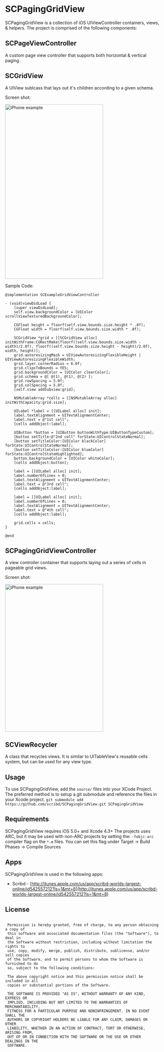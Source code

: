 SCPagingGridView
===

SCPagingGridView is a collection of iOS UIViewController containers, views, & helpers. The project is comprised of the following components:

SCPageViewController
---
A custom page view controller that supports both horizontal & vertical paging.

SCGridView
---
A UIView sublcass that lays out it's children according to a given schema.

Screen shot:

<img src="http://static.scribd.com.s3.amazonaws.com/github/gridview.png" height="568" width="320" alt="iPhone example" />

Sample Code:

```
@implementation SCExampleGridViewController

- (void)viewDidLoad {
    [super viewDidLoad];
    self.view.backgroundColor = [UIColor scrollViewTexturedBackgroundColor];
    
    CGFloat height = floorf(self.view.bounds.size.height * .8f);
    CGFloat width = floorf(self.view.bounds.size.width * .8f);
    
    SCGridView *grid = [[SCGridView alloc] initWithFrame:CGRectMake(floorf((self.view.bounds.size.width - width)/2.0f), floorf((self.view.bounds.size.height - height)/2.0f), width, height)];
    grid.autoresizingMask = UIViewAutoresizingFlexibleHeight | UIViewAutoresizingFlexibleWidth;
    grid.layer.cornerRadius = 6.0f;
    grid.clipsToBounds = YES;
    grid.backgroundColor = [UIColor clearColor];
    grid.schema = @[ @(1), @(1), @(2) ];
    grid.rowSpacing = 5.0f;
    grid.colSpacing = 5.0f;
    [self.view addSubview:grid];
    
    NSMutableArray *cells = [[NSMutableArray alloc] initWithCapacity:grid.size];

    UILabel *label = [[UILabel alloc] init];
    label.textAlignment = UITextAlignmentCenter;
    label.text = @"1st cell";
    [cells addObject:label];
    
    UIButton *button = [UIButton buttonWithType:UIButtonTypeCustom];
    [button setTitle:@"2nd cell" forState:UIControlStateNormal];
    [button setTitleColor:[UIColor blackColor] forState:UIControlStateNormal];
    [button setTitleColor:[UIColor blueColor] forState:UIControlStateHighlighted];
    button.backgroundColor = [UIColor whiteColor];
    [cells addObject:button];
    
    label = [[UILabel alloc] init];
    label.numberOfLines = 0;
    label.textAlignment = UITextAlignmentCenter;
    label.text = @"3rd cell";
    [cells addObject:label];
    
    label = [[UILabel alloc] init];
    label.numberOfLines = 0;
    label.textAlignment = UITextAlignmentCenter;
    label.text = @"4th cell";
    [cells addObject:label];
    
    grid.cells = cells;
}

@end
```

SCPagingGridViewController
---
A view controller container that supports laying out a series of cells in pageable grid views.

Screen shot:

<img src="http://static.scribd.com.s3.amazonaws.com/github/paging_gridview_iphone.png" height="480" width="320" alt="iPhone example" />

SCViewRecycler
---
A class that recycles views. It is similar to UITableView's reusable cells system, but can be used for any view type.

Usage
---

To use SCPagingGridView, add the ``` source/ ``` files into your XCode Project. The preferred method is to setup a git submodule and reference the files in your Xcode project. ` git submodule add https://github.com/scribd/SCPagingGridView.git SCPagingGridView `

Requirements
---

SCPagingGridView requires iOS 5.0+ and Xcode 4.3+ The projects uses ARC, but it may be used with non-ARC projects by setting the: ` -fobjc-arc ` compiler flag on the ` *.m ` files. You can set this flag under Target -> Build Phases -> Compile Sources

Apps
---
SCPagingGridView is used in the following apps:

* Scribd - [http://itunes.apple.com/us/app/scribd-worlds-largest-online/id542557212?ls=1&mt=8](http://itunes.apple.com/us/app/scribd-worlds-largest-online/id542557212?ls=1&mt=8)

License
---

```

 Permission is hereby granted, free of charge, to any person obtaining a copy of
 this software and associated documentation files (the "Software"), to deal in
 the Software without restriction, including without limitation the rights to
 use, copy, modify, merge, publish, distribute, sublicense, and/or sell copies
 of the Software, and to permit persons to whom the Software is furnished to do
 so, subject to the following conditions:
 
 The above copyright notice and this permission notice shall be included in all
 copies or substantial portions of the Software.
 
 THE SOFTWARE IS PROVIDED "AS IS", WITHOUT WARRANTY OF ANY KIND, EXPRESS OR
 IMPLIED, INCLUDING BUT NOT LIMITED TO THE WARRANTIES OF MERCHANTABILITY,
 FITNESS FOR A PARTICULAR PURPOSE AND NONINFRINGEMENT. IN NO EVENT SHALL THE
 AUTHORS OR COPYRIGHT HOLDERS BE LIABLE FOR ANY CLAIM, DAMAGES OR OTHER
 LIABILITY, WHETHER IN AN ACTION OF CONTRACT, TORT OR OTHERWISE, ARISING FROM,
 OUT OF OR IN CONNECTION WITH THE SOFTWARE OR THE USE OR OTHER DEALINGS IN THE
 SOFTWARE.
 
 ```